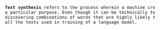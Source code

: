 <pre>
  <b>Text synthesis</b> refers to the process wherein a machine creates meaningful combinations of words serving 
  a particular purpose. Even though it can be technically termed as 'generation', the real process is about 
  discovering combinations of words that are highly likely to convey <i>meaning</i> to the humans who had created 
  all the texts used in training of a language model.
</pre>
